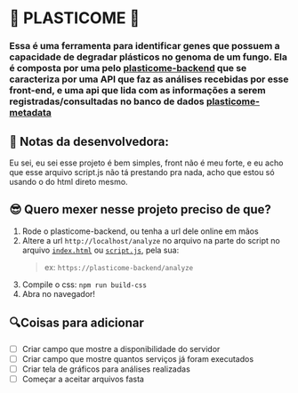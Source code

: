 # 🍄 PLASTICOME 🍄
### Essa é uma ferramenta para identificar genes que possuem a capacidade de degradar plásticos no genoma de um fungo. Ela é composta por uma pelo [plasticome-backend](https://github.com/G2BC/plasticome-backend) que se caracteriza por uma API que faz as análises recebidas por esse front-end, e uma api que lida com as informações a serem registradas/consultadas no banco de dados [plasticome-metadata](https://github.com/G2BC/plasticome-metadata)

## 💙 Notas da desenvolvedora:
Eu sei, eu sei esse projeto é bem simples, front não é meu forte, e eu acho que esse arquivo script.js não tá prestando pra nada, acho que estou só usando o do html direto mesmo.


## 😎 Quero mexer nesse projeto preciso de que?
1. Rode o plasticome-backend, ou tenha a url dele online em mãos
2. Altere a url `http://localhost/analyze` no arquivo na parte do script no arquivo [`index.html`](./index.html) ou [`script.js`](./scripts.js), pela sua:
    > ex: `https://plasticome-backend/analyze`
<!-- 3. Como ele está bem simples, é só abrir o html no navegador -->
3. Compile o css: `npm run build-css`
4. Abra no navegador!

## 🔍Coisas para adicionar
 - [ ] Criar campo que mostre a disponibilidade do servidor
 - [ ] Criar campo que mostre quantos serviços já foram executados
 - [ ] Criar tela de gráficos para análises realizadas
 - [ ] Começar a aceitar arquivos fasta
